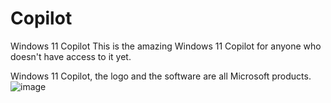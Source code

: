 # Copilot
Windows 11 Copilot
This is the amazing Windows 11 Copilot for anyone who doesn't have access to it yet.

Windows 11 Copilot, the logo and the software are all Microsoft products.
![image](https://github.com/SchBenedikt/Copilot/assets/137323528/cbb3d35c-cad2-4b90-bc8a-8d8b3af0e6ba)
